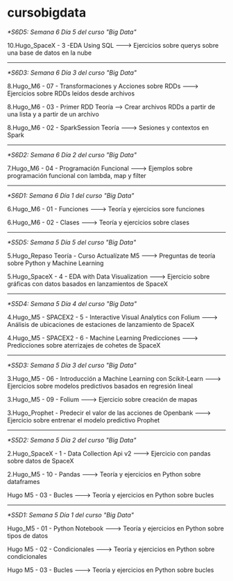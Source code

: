 # cursobigdata


_*S6D5: Semana 6 Día 5 del curso "Big Data"_

10.Hugo_SpaceX - 3 -EDA Using SQL ---> Ejercicios sobre querys sobre una base de datos en la nube

----------------------------------------------------------------------------------------------------------------------


_*S6D3: Semana 6 Día 3 del curso "Big Data"_

8.Hugo_M6 - 07 - Transformaciones y Acciones sobre RDDs ---> Ejercicios sobre RDDs leídos desde archivos

8.Hugo_M6 - 03 - Primer RDD Teoría --> Crear archivos RDDs a partir de una lista y a partir de un archivo

8.Hugo_M6 - 02 - SparkSession Teoría ---> Sesiones y contextos en Spark

----------------------------------------------------------------------------------------------------------------------


_*S6D2: Semana 6 Día 2 del curso "Big Data"_

7.Hugo_M6 - 04 - Programación Funcional ---> Ejemplos sobre programación funcional con lambda, map y filter

----------------------------------------------------------------------------------------------------------------------


_*S6D1: Semana 6 Día 1 del curso "Big Data"_

6.Hugo_M6 - 01 - Funciones ---> Teoría y ejercicios sore funciones

6.Hugo_M6 - 02 - Clases ---> Teoría y ejercicios sobre clases

----------------------------------------------------------------------------------------------------------------------


_*S5D5: Semana 5 Día 5 del curso "Big Data"_

5.Hugo_Repaso Teoría - Curso Actualízate M5 ---> Preguntas de teoría sobre Python y Machine Learning

5.Hugo_SpaceX - 4 - EDA with Data Visualization ---> Ejercicio sobre gráficas con datos basados en lanzamientos de SpaceX

----------------------------------------------------------------------------------------------------------------------

_*S5D4: Semana 5 Día 4 del curso "Big Data"_

4.Hugo_M5 - SPACEX2 - 5 - Interactive Visual Analytics con Folium ---> Análisis de ubicaciones de estaciones de lanzamiento de SpaceX

4.Hugo_M5 - SPACEX2 - 6 - Machine Learning Predicciones ---> Predicciones sobre aterrizajes de cohetes de SpaceX


----------------------------------------------------------------------------------------------------------------------

_*S5D3: Semana 5 Día 3 del curso "Big Data"_

  3.Hugo_M5 - 06 - Introducción a Machine Learning con Scikit-Learn       --->   Ejercicios sobre modelos predictivos basados en regresión lineal

  3.Hugo_M5 - 09 - Folium                                              --->   Ejercicio sobre creación de mapas
  
  3.Hugo_Prophet - Predecir el valor de las acciones de Openbank                 --->   Ejercicio sobre entrenar el modelo predictivo Prophet

----------------------------------------------------------------------------------------------------------------------

_*S5D2: Semana 5 Día 2 del curso "Big Data"_

  2.Hugo_SpaceX - 1 - Data Collection Api v2    --->   Ejercicio con pandas sobre datos de SpaceX

  2.Hugo_M5 - 10 - Pandas  --->   Teoría y ejercicios en Python sobre dataframes
  
  Hugo M5 - 03 - Bucles           --->   Teoría y ejercicios en Python sobre bucles

----------------------------------------------------------------------------------------------------------------------


_*S5D1: Semana 5 Día 1 del curso "Big Data"_

  Hugo_M5 - 01 - Python Notebook   --->   Teoría y ejercicios en Python sobre tipos de datos
  
  Hugo M5 - 02 - Condicionales     --->   Teoría y ejercicios en Python sobre condicionales
  
  Hugo M5 - 03 - Bucles            --->   Teoría y ejercicios en Python sobre bucles
